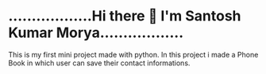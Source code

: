 # ..................Hi there 👋 I'm Santosh Kumar Morya..................
This is my first mini project made with python.
In this project i made a Phone Book in which user can save their contact informations.
